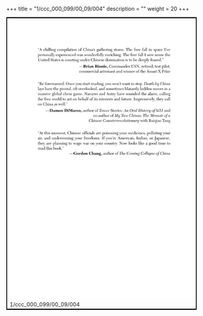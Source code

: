 +++
title = "1/ccc_000_099/00_09/004"
description = ""
weight = 20
+++

<table style="border:2px solid black;max-width:800px;max-height:800px;" 
><tr><td><img class="center-fit-jpg"
src="/jpg_/out_jpg_dbc_004.jpg"  >1/ccc_000_099/00_09/004</img></td></tr></table>